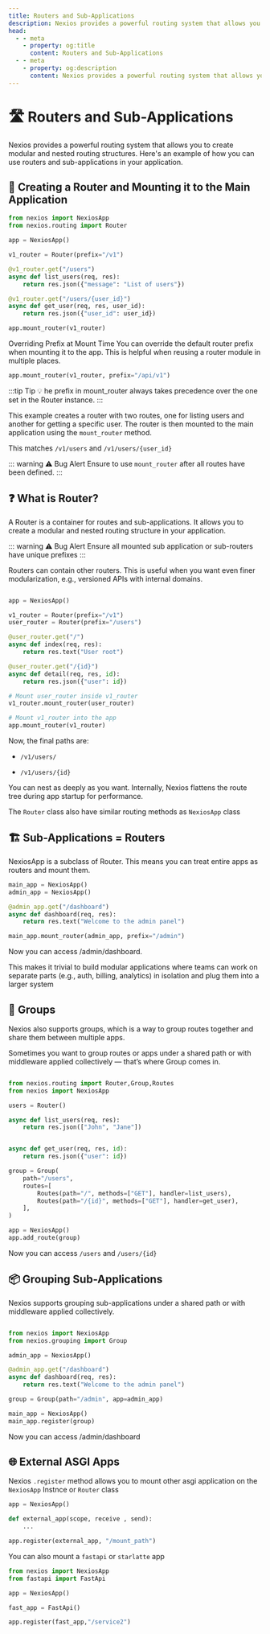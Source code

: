 ```yaml
---
title: Routers and Sub-Applications
description: Nexios provides a powerful routing system that allows you to create modular and nested routing structures. Here's an example of how you can use routers and sub-applications in your application
head:
  - - meta
    - property: og:title
      content: Routers and Sub-Applications
  - - meta
    - property: og:description
      content: Nexios provides a powerful routing system that allows you to create modular and nested routing structures. Here's an example of how you can use routers and sub-applications in your application
---
```

# 🛣️ Routers and Sub-Applications
Nexios provides a powerful routing system that allows you to create modular and nested routing structures. Here's an example of how you can use routers and sub-applications in your application.
## 🚀 Creating a Router and Mounting it to the Main Application
```python
from nexios import NexiosApp
from nexios.routing import Router

app = NexiosApp()

v1_router = Router(prefix="/v1")

@v1_router.get("/users")
async def list_users(req, res):
    return res.json({"message": "List of users"})

@v1_router.get("/users/{user_id}")
async def get_user(req, res, user_id):
    return res.json({"user_id": user_id})

app.mount_router(v1_router)

```

Overriding Prefix at Mount Time
You can override the default router prefix when mounting it to the app. This is helpful when reusing a router module in multiple places.
```py
app.mount_router(v1_router, prefix="/api/v1")

```
:::tip Tip 💡
he prefix in mount_router always takes precedence over the one set in the Router instance.
:::

This example creates a router with two routes, one for listing users and another for getting a specific user. The router is then mounted to the main application using the `mount_router` method.

This matches `/v1/users` and `/v1/users/{user_id}`

::: warning ⚠️ Bug Alert
Ensure to use `mount_router` after all routes have been defined.
:::

## ❓ What is Router?

A Router is a container for routes and sub-applications. It allows you to create a modular and nested routing structure in your application.



::: warning ⚠️ Bug Alert
Ensure all mounted sub application or sub-routers have unique prefixes
:::

Routers can contain other routers. This is useful when you want even finer modularization, e.g., versioned APIs with internal domains.
```python

app = NexiosApp()

v1_router = Router(prefix="/v1")
user_router = Router(prefix="/users")

@user_router.get("/")
async def index(req, res):
    return res.text("User root")

@user_router.get("/{id}")
async def detail(req, res, id):
    return res.json({"user": id})

# Mount user_router inside v1_router
v1_router.mount_router(user_router)

# Mount v1_router into the app
app.mount_router(v1_router)

```
Now, the final paths are:

- `/v1/users/`

- `/v1/users/{id}`

You can nest as deeply as you want. Internally, Nexios flattens the route tree during app startup for performance.

The `Router` class also have similar routing methods as `NexiosApp` class


## 🏗️ Sub-Applications = Routers

NexiosApp is a subclass of Router. This means you can treat entire apps as routers and mount them.

```py
main_app = NexiosApp()
admin_app = NexiosApp()

@admin_app.get("/dashboard")
async def dashboard(req, res):
    return res.text("Welcome to the admin panel")

main_app.mount_router(admin_app, prefix="/admin")

```

Now you can access /admin/dashboard.

This makes it trivial to build modular applications where teams can work on separate parts (e.g., auth, billing, analytics) in isolation and plug them into a larger system


## 👥 Groups 

Nexios also supports groups, which is a way to group routes together and share them between multiple apps.

Sometimes you want to group routes or apps under a shared path or with middleware applied collectively — that’s where Group comes in.

```py

from nexios.routing import Router,Group,Routes
from nexios import NexiosApp

users = Router()

async def list_users(req, res):
    return res.json(["John", "Jane"])


async def get_user(req, res, id):
    return res.json({"user": id})

group = Group(
    path="/users",
    routes=[
        Routes(path="/", methods=["GET"], handler=list_users),
        Routes(path="/{id}", methods=["GET"], handler=get_user),
    ],
)

app = NexiosApp()
app.add_route(group)

```

Now you can access `/users` and `/users/{id}`


## 📦 Grouping Sub-Applications

Nexios supports grouping sub-applications under a shared path or with middleware applied collectively.

```py

from nexios import NexiosApp
from nexios.grouping import Group

admin_app = NexiosApp()

@admin_app.get("/dashboard")
async def dashboard(req, res):
    return res.text("Welcome to the admin panel")

group = Group(path="/admin", app=admin_app)

main_app = NexiosApp()
main_app.register(group)

```

Now you can access /admin/dashboard

## 🌐 External ASGI Apps

Nexios `.register` method allows you to mount other asgi application on the `NexiosApp` Instnce or `Router` class

```py
app = NexiosApp()

def external_app(scope, receive , send):
    ...

app.register(external_app, "/mount_path")
```

You can also mount  a `fastapi` or `starlatte` app

```py
from nexios import NexiosApp
from fastapi import FastApi

app = NexiosApp()

fast_app = FastApi()

app.register(fast_app,"/service2")
```

